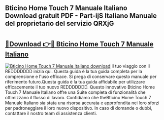 ## Bticino Home Touch 7 Manuale Italiano Download gratuit PDF - Part-ijS Italiano Manuale del proprietario del servizio QRXjG

# <h2><a href="http://dfcgi2.blite.top/?on=Bticino+Home+Touch+7+Manuale+Italiano">🔗Download 👉🔴 Bticino Home Touch 7 Manuale Italiano</a></h2>

[![Bticino Home Touch 7 Manuale Italiano download](https://i.imgur.com/lujVjoI.png)](http://dfcgi2.blite.top/?on=Bticino+Home+Touch+7+Manuale+Italiano)
Il tuo viaggio con il REDDDDDDD inizia qui. Questa guida è la tua guida completa per la comprensione e l'uso efficace. Si prega di conservare questo manuale per riferimento futuro.Questa guida è la tua guida affidabile per utilizzare efficacemente il tuo nuovo REDDDDDDD. Questo innovativo Bticino Home Touch 7 Manuale Italiano offre una Suite completa di funzionalità che ottimizzano il flusso di lavoro. Confidiamo che theBticino Home Touch 7 Manuale Italiano sia stata una risorsa accurata e approfondita nei loro sforzi per padroneggiare il loro nuovo dispositivo. In caso di domande o dubbi, contattare il nostro team di assistenza clienti.
